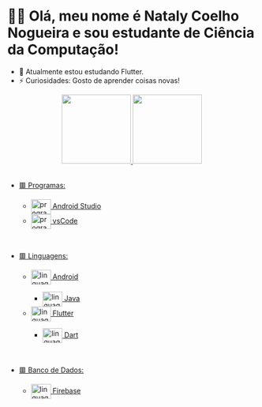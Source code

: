 # 👋🏻 Olá, meu nome é Nataly Coelho Nogueira e sou estudante de Ciência da Computação!

- 🌱 Atualmente estou estudando Flutter.
- ⚡ Curiosidades: Gosto de aprender coisas novas!

<div align="center">
  <a href="https://github.com/NatalyCoelhoNogueira">
  <img height="140em" src="https://github-readme-stats.vercel.app/api?username=NatalyCoelhoNogueira&show_icons=true&theme=dracula&include_all_commits=true&count_private=true"/>
  <img height="140em" src="https://github-readme-stats.vercel.app/api/top-langs/?username=NatalyCoelhoNogueira&langs_count=8&theme=dracula"/>
</div>
<div><br>
  <ul>
    <li> 🟥 Programas: </li>
    <ul>
    <li> 
     <img align="center" alt="programas.AndroidStudio" height="30" width="40" src="https://img.icons8.com/color/48/000000/android-studio--v3.png"> Android Studio </li>
      <li>
     <img align="center" alt="programas.vsCode" height="30" width="40" src="https://cdn.jsdelivr.net/gh/devicons/devicon/icons/vscode/vscode-original.svg"> vsCode
      </li>
    </ul>
  </ul>
  <ul>
</div>
  
<div><br>
  <ul>
    <li> 🟥 Linguagens: </li>
    <ul>
    <li>
      <img align="center" alt="linguagens.Android" height="30" width="40" src="https://cdn.jsdelivr.net/gh/devicons/devicon/icons/android/android-original.svg"> Android
      </li>
        <ul>
          <li>
            <img align="center" alt="linguagens.Android.Java" height="30" width="40" src="https://cdn.jsdelivr.net/gh/devicons/devicon/icons/java/java-original.svg"> Java
          </li>
        </ul>
      <li>
       <img align="center" alt="linguagens.Flutter" height="30" width="40" src="https://cdn.jsdelivr.net/gh/devicons/devicon/icons/flutter/flutter-original.svg"> Flutter
      </li>
      <ul>
        <li>
          <img align="center" alt="linguagens.Flutter.dart" height="30" width="40" src="https://cdn.jsdelivr.net/gh/devicons/devicon/icons/dart/dart-original.svg"> Dart
        </li>
      </ul>
    </ul>
  </ul>
  <ul>
</div>
  
  <div><br>
  <ul>
    <li> 🟥 Banco de Dados: </li>
    <ul>
      <li>
        <img align="center" alt="linguagens.Flutter" height="30" width="40" src="https://cdn.jsdelivr.net/gh/devicons/devicon/icons/firebase/firebase-plain.svg"> Firebase
      </li>
    </ul>
  </ul>
  <ul>
</div>

